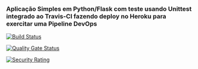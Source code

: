 ### Aplicação Simples em Python/Flask com teste usando Unittest integrado ao Travis-CI fazendo deploy no Heroku para exercitar uma Pipeline DevOps

[![Build Status](https://app.travis-ci.com/Hfignacio/devops-lab.svg?branch=main)](https://app.travis-ci.com/Hfignacio/devops-lab)

[![Quality Gate Status](https://sonarcloud.io/api/project_badges/measure?project=Hfignacio_devops-lab&metric=alert_status)](https://sonarcloud.io/summary/new_code?id=Hfignacio_devops-lab)

[![Security Rating](https://sonarcloud.io/api/project_badges/measure?project=Hfignacio_devops-lab&metric=security_rating)](https://sonarcloud.io/summary/new_code?id=Hfignacio_devops-lab)